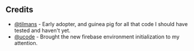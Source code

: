 ## Credits

 - [@tilmans](https://github.com/tilmans) - Early adopter, and guinea pig for all that code I should have tested and haven't yet.
 - [@ucode](https://github.com/ucode) - Brought the new firebase environment initialization to my attention.

